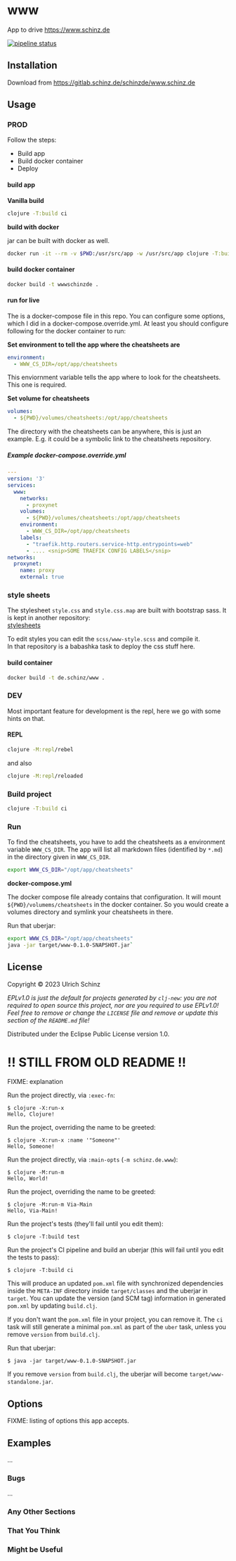 # www

App to drive https://www.schinz.de


[![pipeline status](https://gitlab.schinz.de/schinzde/www.schinz.de/badges/main/pipeline.svg)](https://gitlab.schinz.de/schinzde/www.schinz.de/-/commits/main)

## Installation

Download from https://gitlab.schinz.de/schinzde/www.schinz.de

## Usage

### PROD

Follow the steps:  
* Build app
* Build docker container
* Deploy

#### build app
**Vanilla build**

```bash
clojure -T:build ci
```

**build with docker**

jar can be built with docker as well.  

```bash
docker run -it --rm -v $PWD:/usr/src/app -w /usr/src/app clojure -T:build ci
```

#### build docker container

```bash
docker build -t wwwschinzde .
```

#### run for live

The is a docker-compose file in this repo. You can configure some options, which I did in a docker-compose.override.yml. At least you should configure following for the docker container to run:  

**Set environment to tell the app where the cheatsheets are**  

```yaml
environment:
  - WWW_CS_DIR=/opt/app/cheatsheets
```

This enviornment variable tells the app where to look for the cheatsheets. This one is required.  

**Set volume for cheatsheets**  

```yaml
volumes:
  - ${PWD}/volumes/cheatsheets:/opt/app/cheatsheets
```

The directory with the cheatsheets can be anywhere, this is just an example. E.g. it could be a symbolic link to the cheatsheets repository.  

##### Example docker-compose.override.yml

```yaml
---
version: '3'
services:
  www:
    networks:
      - proxynet
    volumes:
      - ${PWD}/volumes/cheatsheets:/opt/app/cheatsheets
    environment:
      - WWW_CS_DIR=/opt/app/cheatsheets
    labels:
      - "traefik.http.routers.service-http.entrypoints=web"
      - .... <snip>SOME TRAEFIK CONFIG LABELS</snip>
networks:
  proxynet:
    name: proxy
    external: true
```

### style sheets

The stylesheet `style.css` and `style.css.map` are built with bootstrap sass. It is kept in another repository:  
[stylesheets](https://git.schinz.de/schinzde/stylesheets)

To edit styles you can edit the `scss/www-style.scss` and compile it.  
In that repository is a babashka task to deploy the css stuff here.  


#### build container

```bash
docker build -t de.schinz/www .
```

### DEV

Most important feature for development is the repl, here we go with some hints on that.  

#### REPL

```bash
clojure -M:repl/rebel
````

and also

```bash
clojure -M:repl/reloaded
```

### Build project

```bash
clojure -T:build ci
```


### Run

To find the cheatsheets, you have to add the cheatsheets as a environment variable `WWW_CS_DIR`. The app will list all markdown files (identified by `*.md`) in the directory given in `WWW_CS_DIR`.  

```bash
export WWW_CS_DIR="/opt/app/cheatsheets"
```

**docker-compose.yml**

The docker compose file already contains that configuration. It will mount `${PWD}/volumems/cheatsheets` in the docker container. So you would create a volumes directory and symlink your cheatsheets in there.  

Run that uberjar:

```bash
export WWW_CS_DIR="/opt/app/cheatsheets"
java -jar target/www-0.1.0-SNAPSHOT.jar`
```

## License

Copyright © 2023 Ulrich Schinz

_EPLv1.0 is just the default for projects generated by `clj-new`: you are not_
_required to open source this project, nor are you required to use EPLv1.0!_
_Feel free to remove or change the `LICENSE` file and remove or update this_
_section of the `README.md` file!_

Distributed under the Eclipse Public License version 1.0.



# !! STILL FROM OLD README !!
FIXME: explanation

Run the project directly, via `:exec-fn`:

    $ clojure -X:run-x
    Hello, Clojure!

Run the project, overriding the name to be greeted:

    $ clojure -X:run-x :name '"Someone"'
    Hello, Someone!

Run the project directly, via `:main-opts` (`-m schinz.de.www`):

    $ clojure -M:run-m
    Hello, World!

Run the project, overriding the name to be greeted:

    $ clojure -M:run-m Via-Main
    Hello, Via-Main!

Run the project's tests (they'll fail until you edit them):

    $ clojure -T:build test

Run the project's CI pipeline and build an uberjar (this will fail until you edit the tests to pass):

    $ clojure -T:build ci

This will produce an updated `pom.xml` file with synchronized dependencies inside the `META-INF`
directory inside `target/classes` and the uberjar in `target`. You can update the version (and SCM tag)
information in generated `pom.xml` by updating `build.clj`.

If you don't want the `pom.xml` file in your project, you can remove it. The `ci` task will
still generate a minimal `pom.xml` as part of the `uber` task, unless you remove `version`
from `build.clj`.

Run that uberjar:

    $ java -jar target/www-0.1.0-SNAPSHOT.jar

If you remove `version` from `build.clj`, the uberjar will become `target/www-standalone.jar`.

## Options

FIXME: listing of options this app accepts.

## Examples

...

### Bugs

...

### Any Other Sections
### That You Think
### Might be Useful

